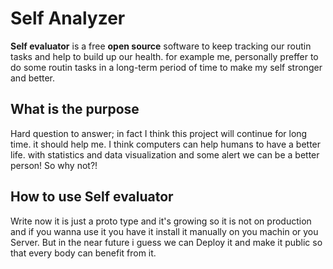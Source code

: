 # Self Analyzer

**Self evaluator** is a free **open source** software to keep tracking our routin tasks and help to build up our health. for example me, personally preffer to do some routin tasks in a long-term period of time to make my self stronger and better.

## What is the purpose

Hard question to answer; in fact I think this project will continue for long time. it should help me. I think computers can help humans to have a better life. with statistics and data visualization and some alert we can be a better person! So why not?!

## How to use Self evaluator

Write now it is just a proto type and it's growing so it is not on production and if you wanna use it you have it install it manually on you machin or you Server.
But in the near future i guess we can Deploy it and make it public so that every body can benefit from it.
